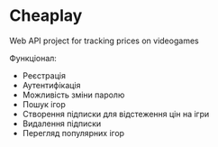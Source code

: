 # Cheaplay
Web API project for tracking prices on videogames

Функціонал:
- Реєстрація
- Аутентифікація
- Можливість зміни паролю
- Пошук ігор
- Створення підписки для відстеження цін на ігри
- Видалення підписки
- Перегляд популярних ігор
